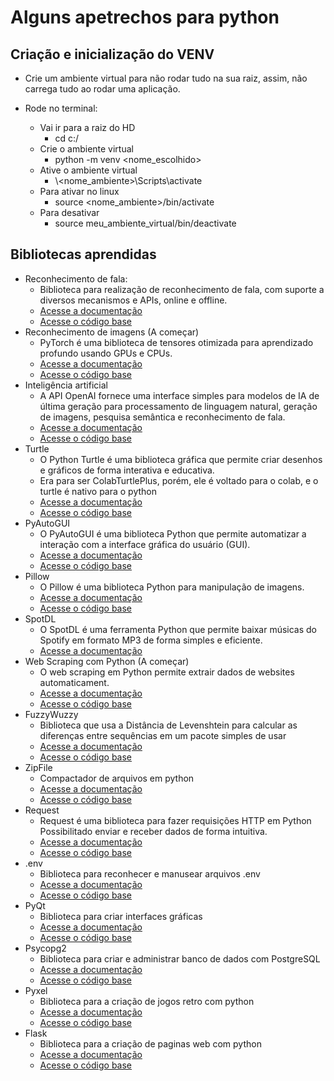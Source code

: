 # Alguns apetrechos para python

## Criação e inicialização do VENV
- Crie um ambiente virtual para não rodar tudo na sua raiz, assim, não carrega tudo ao rodar uma aplicação.

- Rode no terminal:
    - Vai ir para a raiz do HD
        - cd c:/
    - Crie o ambiente virtual
        - python -m venv <nome_escolhido>
    - Ative o ambiente virtual
        - \\\<nome_ambiente>\Scripts\activate
    - Para ativar no linux
        - source <nome_ambiente>/bin/activate
    - Para desativar
        - source meu_ambiente_virtual/bin/deactivate

## Bibliotecas aprendidas
- Reconhecimento de fala:
    - Biblioteca para realização de reconhecimento de fala, com suporte a diversos mecanismos e APIs, online e offline.
    - [Acesse a documentação](documentacao/SpeechRecognition.md)
    - [Acesse o código base](codigos/SpeechRecognition.py)
- Reconhecimento de imagens (A começar)
    - PyTorch é uma biblioteca de tensores otimizada para aprendizado profundo usando GPUs e CPUs.
    - [Acesse a documentação](documentacao/PyTorch.md)
    - [Acesse o código base](codigos/PyTorch.py)
- Inteligência artificial
    - A API OpenAI fornece uma interface simples para modelos de IA de última geração para processamento de linguagem natural, geração de imagens, pesquisa semântica e reconhecimento de fala.
    - [Acesse a documentação](documentacao/OpenAi.md)
    - [Acesse o código base](codigos/OpenAi.py)
- Turtle
    - O Python Turtle é uma biblioteca gráfica que permite criar desenhos e gráficos de forma interativa e educativa.
    - Era para ser ColabTurtlePlus, porém, ele é voltado para o colab, e o turtle é nativo para o python
    - [Acesse a documentação](documentacao/Turtle.md)
    - [Acesse o código base](codigos/Turtle.py)
- PyAutoGUI
    - O PyAutoGUI é uma biblioteca Python que permite automatizar a interação com a interface gráfica do usuário (GUI).
    - [Acesse a documentação](documentacao/PyAutoGUI.md)
    - [Acesse o código base](codigos/PyAutoGUI.py)
- Pillow
    - O Pillow é uma biblioteca Python para manipulação de imagens.
    - [Acesse a documentação](documentacao/Pillow.md)
    - [Acesse o código base](codigos/Pillow.py)
- SpotDL
    - O SpotDL é uma ferramenta Python que permite baixar músicas do Spotify em formato MP3 de forma simples e eficiente.
    - [Acesse a documentação](documentacao/SpotDL.md)
- Web Scraping com Python (A começar)
    - O web scraping em Python permite extrair dados de websites automaticament.
    - [Acesse a documentação](documentacao/WebScraping.md)
    - [Acesse o código base](codigos/WebScraping.py)
- FuzzyWuzzy
    - Biblioteca que usa a Distância de Levenshtein para calcular as diferenças entre sequências em um pacote simples de usar
    - [Acesse a documentação](documentacao/FuzzyWuzzy.md)
    - [Acesse o código base](codigos/FuzzyWuzzy.py)
- ZipFile
    - Compactador de arquivos em python
    - [Acesse a documentação](documentacao/ZipFile.md)
    - [Acesse o código base](codigos/ZipFile.py)
- Request
    - Request é uma biblioteca para fazer requisições HTTP em Python Possibilitado enviar e receber dados de forma intuitiva.
    - [Acesse a documentação](documentacao/Request.md)
    - [Acesse o código base](codigos/Request.py)
- .env
    - Biblioteca para reconhecer e manusear arquivos .env
    - [Acesse a documentação](documentacao/DotEnv.md)
    - [Acesse o código base](codigos/DotEnv.py)
- PyQt
    - Biblioteca para criar interfaces gráficas
    - [Acesse a documentação](documentacao/PyQt.md)
    - [Acesse o código base](codigos/PyQt.py)
- Psycopg2
    - Biblioteca para criar e administrar banco de dados com PostgreSQL
    - [Acesse a documentação](documentacao/Psycopg2.md)
    - [Acesse o código base](codigos/Psycopg2.py)
- Pyxel
    - Biblioteca para a criação de jogos retro com python
    - [Acesse a documentação](documentacao/Pyxel.md)
    - [Acesse o código base](codigos/Pyxel.py)
- Flask
    - Biblioteca para a criação de paginas web com python
    - [Acesse a documentação](documentacao/Flask.md)
    - [Acesse o código base](codigos/Flask.py)
